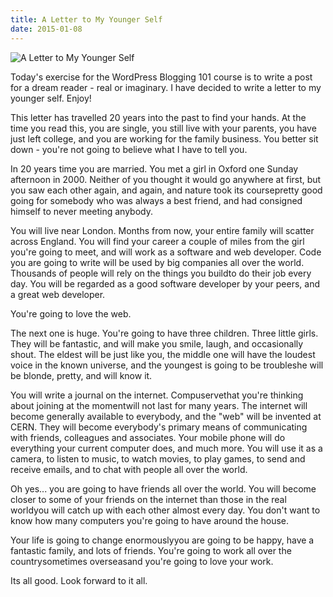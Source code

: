 ```yaml
---
title: A Letter to My Younger Self
date: 2015-01-08
---
```


![A Letter to My Younger Self](https://source.unsplash.com/FHnnjk1Yj7Y/1600x900)

Today's exercise for the WordPress Blogging 101 course is to write a post for a dream reader - real or imaginary. I have decided to write a letter to my younger self. Enjoy!

This letter has travelled 20 years into the past to find your hands. At the time you read this, you are single, you still live with your parents, you have just left college, and you are working for the family business. You better sit down - you're not going to believe what I have to tell you.

In 20 years time you are married. You met a girl in Oxford one Sunday afternoon in 2000. Neither of you thought it would go anywhere at first, but you saw each other again, and again, and nature took its coursepretty good going for somebody who was always a best friend, and had consigned himself to never meeting anybody.

You will live near London. Months from now, your entire family will scatter across England. You will find your career a couple of miles from the girl you're going to meet, and will work as a software and web developer. Code you are going to write will be used by big companies all over the world. Thousands of people will rely on the things you buildto do their job every day. You will be regarded as a good software developer by your peers, and a great web developer.

You're going to love the web.

The next one is huge. You're going to have three children. Three little girls. They will be fantastic, and will make you smile, laugh, and occasionally shout. The eldest will be just like you, the middle one will have the loudest voice in the known universe, and the youngest is going to be troubleshe will be blonde, pretty, and will know it.

You will write a journal on the internet. Compuservethat you're thinking about joining at the momentwill not last for many years. The internet will become generally available to everybody, and the "web" will be invented at CERN. They will become everybody's primary means of communicating with friends, colleagues and associates. Your mobile phone will do everything your current computer does, and much more. You will use it as a camera, to listen to music, to watch movies, to play games, to send and receive emails, and to chat with people all over the world.

Oh yes... you are going to have friends all over the world. You will become closer to some of your friends on the internet than those in the real worldyou will catch up with each other almost every day. You don't want to know how many computers you're going to have around the house.

Your life is going to change enormouslyyou are going to be happy, have a fantastic family, and lots of friends. You're going to work all over the countrysometimes overseasand you're going to love your work.

Its all good. Look forward to it all.